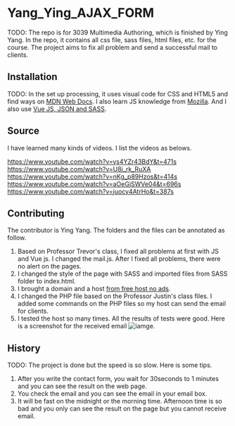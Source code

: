 # Yang_Ying_AJAX_FORM

TODO: The repo is for 3039 Multimedia Authoring, which is finished by Ying Yang. In the repo, it contains all css file, sass files, html files, etc. for the course. The project aims to fix all problem and send a successful mail to clients.


## Installation
TODO: In the set up processing, it uses visual code for CSS and HTML5 and find ways on [MDN Web Docs](https://developer.mozilla.org/en-US/). I also learn JS knowledge from [Mozilla](https://developer.mozilla.org/fr/docs/Web/JavaScript).
And I also use [Vue JS, JSON and SASS](https://www.adobe.com/ca_fr/).


## Source
I have learned many kinds of videos. I list the videos as belows.

https://www.youtube.com/watch?v=ys4YZr43BdY&t=471s
https://www.youtube.com/watch?v=U8j_rk_RuXA
https://www.youtube.com/watch?v=nKg_p89Hzos&t=414s
https://www.youtube.com/watch?v=aOeGjSWVe04&t=696s
https://www.youtube.com/watch?v=juocv4AtrHo&t=387s


## Contributing
The contributor is Ying Yang. The folders and the files can be annotated as follow.
1. Based on Professor Trevor's class, I fixed all problems at first with JS and Vue js. I changed the mail.js. After I fixed all problems, there were no alert on the pages.
2. I changed the style of the page with SASS and imported files from SASS folder to index.html.
3. I brought a domain and a host [from free host no ads](https://freehostingnoads.net/).
4. I changed the PHP file based on the Professor Justin's class files. I added some commands on the PHP files so my host can send the email for clients.
5. I tested the host so many times. All the results of tests were good. Here is a screenshot for the received email ![iamge](https://github.com/yingyang0729/Yang_Ying_AJAX_Form/blob/main/images/Screenshot%202022-11-26%20154526.png).
  


## History
TODO: 
The project is done but the speed is so slow. Here is some tips.
1. After you write the contact form, you wait for 30seconds to 1 minutes and you can see the result on the web page. 
2. You check the email and you can see the email in your email box.
3. It will be fast on the midnight or the morning time. Afternoon time is so bad and you only can see the result on the page but you cannot receive email.



